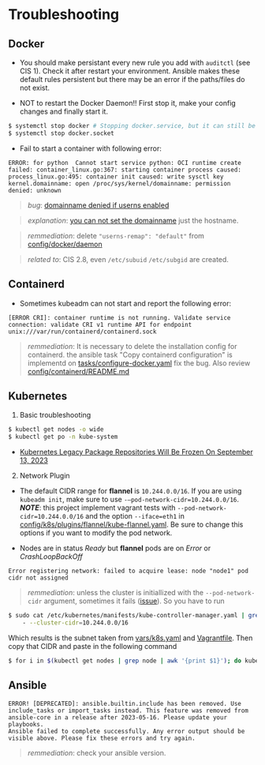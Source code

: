 # Troubleshooting

## **Docker**

- You should make persistant every new rule you add with `auditctl` (see CIS 1). Check it after restart your environment. Ansible makes these default rules persistent but there may be an error if the paths/files do not exist.

- NOT to restart the Docker Daemon!! First stop it, make your config changes and finally start it.

```bash
$ systemctl stop docker # Stopping docker.service, but it can still be activated by docker.socket
$ systemctl stop docker.socket
```

- Fail to start a container with following error:

~~~
ERROR: for python  Cannot start service python: OCI runtime create failed: container_linux.go:367: starting container process caused: process_linux.go:495: container init caused: write sysctl key kernel.domainname: open /proc/sys/kernel/domainname: permission denied: unknown
~~~

> *bug*: [domainname denied if userns enabled](https://github.com/docker/for-linux/issues/743)

> *explanation*: [you can not set the domainname](https://github.com/opencontainers/runtime-spec/issues/592) just the hostname.

> *remmediation*: delete `"userns-remap": "default"` from [config/docker/daemon](config/docker/daemon.json)

> *related to*: CIS 2.8, even `/etc/subuid` `/etc/subgid` are created.

## **Containerd**

- Sometimes kubeadm can not start and report the following error:

~~~~
[ERROR CRI]: container runtime is not running. Validate service connection: validate CRI v1 runtime API for endpoint unix:///var/run/containerd/containerd.sock
~~~~

> *remmediation*: It is necessary to delete the installation config for containerd. the ansible task "Copy containerd configuration" is implementd on [tasks/configure-docker.yaml](./tasks/configure-docker.yaml) fix the bug. Also review [config/containerd/README.md](./config/containerd/README.md)

## **Kubernetes**

1. Basic troubleshooting

```bash
$ kubectl get nodes -o wide
$ kubectl get po -n kube-system
```

- [Kubernetes Legacy Package Repositories Will Be Frozen On September 13, 2023](https://kubernetes.io/blog/2023/08/31/legacy-package-repository-deprecation/)

2. Network Plugin

- The default CIDR range for **flannel** is `10.244.0.0/16`. If you are using `kubeadm init`, make sure to use `-–pod-network-cidr=10.244.0.0/16`. ***NOTE***: this project implement vagrant tests with `--pod-network-cidr=10.244.0.0/16` and the option `--iface=eth1` in [config/k8s/plugins/flannel/kube-flannel.yaml](./config/k8s/plugins/flannel/kube-flannel.yaml). Be sure to change this options if you want to modify the pod network.

- Nodes are in status *Ready* but **flannel** pods are on *Error* or *CrashLoopBackOff*

~~~
Error registering network: failed to acquire lease: node "node1" pod cidr not assigned
~~~

> *remmediation*: unless the cluster is initiallized with the `--pod-network-cidr` argument, sometimes it fails ([issue](https://github.com/kubernetes/kubeadm/issues/1899#issuecomment-552134904)). So you have to run

```bash
$ sudo cat /etc/kubernetes/manifests/kube-controller-manager.yaml | grep -i cluster-cidr
    - --cluster-cidr=10.244.0.0/16
```

Which results is the subnet taken from [vars/k8s.yaml](/ars/k8s.yaml) and [Vagrantfile](./Vagrantfile). Then copy that CIDR and paste in the following command

```bash
$ for i in $(kubectl get nodes | grep node | awk '{print $1}'); do kubectl patch node $i -p '{"spec":{"podCIDR":"10.244.0.0/16"}}'; done
```

## **Ansible**

~~~
ERROR! [DEPRECATED]: ansible.builtin.include has been removed. Use include_tasks or import_tasks instead. This feature was removed from ansible-core in a release after 2023-05-16. Please update your playbooks.
Ansible failed to complete successfully. Any error output should be
visible above. Please fix these errors and try again.
~~~

> *remmediation*: check your ansible version.
